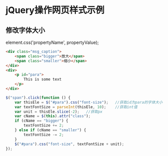 # jQuery操作网页样式示例

## 修改字体大小

element.css('propertyName', propertyValue);

```html
<div class="msg_caption">
    <span class="bigger">放大</span>
    <span class="smaller">缩小</span>
</div>
<div>
    <p id="para">
        This is some text
    </p>
</div>
```

```javascript
$("span").click(function () {
    var thisEle = $("#para").css("font-size");   //获取id为para的字体大小
    var textFontSize = parseInt(thisEle, 10);    //获取int值
    var unit = thisEle.slice(-2);   //获取px
    var cName = $(this).attr("class");
    if (cName == "bigger") {
        textFontSize += 2;
    } else if (cName == "smaller") {
        textFontSize -= 2;
    }
    $("#para").css("font-size", textFontSize + unit);
});
```

















































